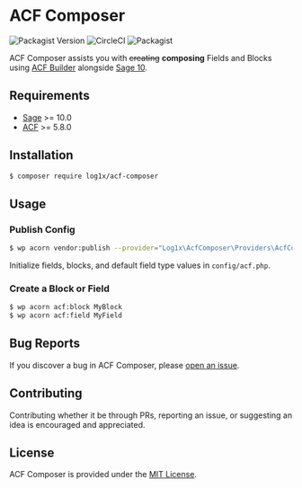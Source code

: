 # ACF Composer

![Packagist Version](https://img.shields.io/packagist/v/log1x/acf-composer.svg?style=flat-square)
![CircleCI](https://img.shields.io/circleci/build/gh/Log1x/acf-composer.svg?style=flat-square)
![Packagist](https://img.shields.io/packagist/dt/log1x/acf-composer.svg?style=flat-square)

ACF Composer assists you with ~~creating~~ **composing** Fields and Blocks using [ACF Builder](https://github.com/stoutlogic/acf-builder) alongside [Sage 10](https://github.com/roots/sage).

## Requirements

- [Sage](https://github.com/roots/sage) >= 10.0
- [ACF](https://www.advancedcustomfields.com/) >= 5.8.0

## Installation

```bash
$ composer require log1x/acf-composer
```

## Usage

### Publish Config

```bash
$ wp acorn vendor:publish --provider="Log1x\AcfComposer\Providers\AcfComposerServiceProvider"
```

Initialize fields, blocks, and default field type values in `config/acf.php`.

### Create a Block or Field

```bash
$ wp acorn acf:block MyBlock
$ wp acorn acf:field MyField
```

## Bug Reports

If you discover a bug in ACF Composer, please [open an issue](https://github.com/log1x/acf-composer/issues).

## Contributing

Contributing whether it be through PRs, reporting an issue, or suggesting an idea is encouraged and appreciated.

## License

ACF Composer is provided under the [MIT License](https://github.com/log1x/acf-composer/blob/master/LICENSE.md).
